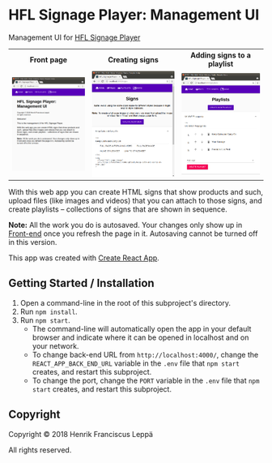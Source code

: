 HFL Signage Player: Management UI
=================================

Management UI for [HFL Signage Player]

<table>
  <tr>
    <th scope="col">Front page</th>
    <th scope="col">Creating signs</th>
    <th scope="col">Adding signs to a playlist</th>
  </tr>
  <tr>
    <td>
      <a href="./screenshots/home.png">
        <img
          alt="Screenshot"
          style="max-width: 100%"
          src="./screenshots/home.png"
        >
      </a>
    </td>
    <td>
      <a href="./screenshots/signs.png">
        <img
          alt="Screenshot"
          style="max-width: 100%"
          src="./screenshots/signs.png"
        >
      </a>
    </td>
    <td>
      <a href="./screenshots/playlists.png">
        <img
          alt="Screenshot"
          style="max-width: 100%"
          src="./screenshots/playlists.png"
        >
      </a>
    </td>
  </tr>
</table>

With this web app you can create HTML signs that show products and such, upload
files (like images and videos) that you can attach to those signs, and create
playlists – collections of signs that are shown in sequence.

**Note:** All the work you do is autosaved. Your changes only show up in
[Front-end](../front-end/) once you refresh the page in it. Autosaving cannot be
turned off in this version.

This app was created with [Create React App](./create-react-app.md).


Getting Started / Installation
------------------------------

1. Open a command-line in the root of this subproject's directory.
2. Run `npm install`.
3. Run `npm start`.
   - The command-line will automatically open the app in your default browser
     and indicate where it can be opened in localhost and on your network.
   - To change back-end URL from `http://localhost:4000/`, change the
     `REACT_APP_BACK_END_URL` variable in the `.env` file that `npm start`
     creates, and restart this subproject.
   - To change the port, change the `PORT` variable in the `.env` file that
     `npm start` creates, and restart this subproject.


Copyright
---------

Copyright © 2018 Henrik Franciscus Leppä

All rights reserved.


[HFL Signage Player]: https://github.com/henrik-leppa/hfl-signage-player
